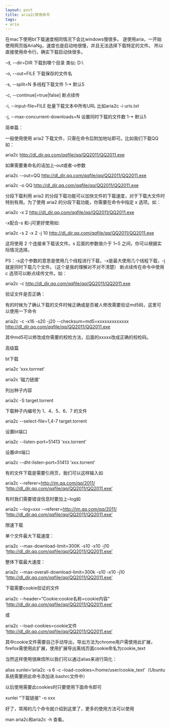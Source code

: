```yaml
---
layout: post
title: aria2c常用命令
tags:
- aria
---
```


在mac下使用bt下载速度相同情况下会比windows慢很多。
遂使用aria，一开始使用网页版AriaNg，速度也是启动地很慢，并且无法选择下载特定的文件。
所以直接使用命令行。确实下载启动快很多。

-d, --dir=DIR
下载到哪个目录
类似: D:\

-o, --out=FILE
下载保存的文件名

-s, --split=N
多线程下载文件 1-* 默认5

-c, --continue[=true|false]
断点续传

-i, --input-file=FILE
批量下载文本中所有URL
比如aria2c -i uris.txt

-j, --max-concurrent-downloads=N
设置同时下载的文件数 1-* 默认5

简单篇：

一般使用使用 aria2 下载文件，只需在命令后附加地址即可。比如我们下载QQ如：

aria2c http://dl_dir.qq.com/qqfile/qq/QQ2011/QQ2011.exe

如果需要重命名的话加上–out或者-o参数

aria2c --out=QQ http://dl_dir.qq.com/qqfile/qq/QQ2011/QQ2011.exe

aria2c -o QQ http://dl_dir.qq.com/qqfile/qq/QQ2011/QQ2011.exe

分段下载利用 aria2 的分段下载功能可以加快文件的下载速度，对于下载大文件时特别有用。为了使用 aria2 的分段下载功能，你需要在命令中指定 x 选项。如：

aria2c -x 2 http://dl_dir.qq.com/qqfile/qq/QQ2011/QQ2011.exe

-x配合-s 和-j可更好使用如:

aria2c -s 2 -x 2 -j 10 http://dl_dir.qq.com/qqfile/qq/QQ2011/QQ2011.exe

这将使用 2 个连接来下载该文件。s 后面的参数值介于 1~5 之间，你可以根据实际情况选择。

PS：-s这个参数的意思是使用几个线程进行下载，-x是最大使用几个线程下载，-j就是同时下载几个文件。（这个是我的理解对不对不清楚）
断点续传在命令中使用 c 选项可以断点续传文件。如：

aria2c -c http://dl_dir.qq.com/qqfile/qq/QQ2011/QQ2011.exe

验证文件是否正确：

有的时候为了确认下载的文件时候正确或是否被人修改需要验证md5码，这里可以使用一下命令

aria2c -c -x16 -s20 -j20 --checksum=md5=xxxxxxxxxxxxx http://dl_dir.qq.com/qqfile/qq/QQ2011/QQ2011.exe

其中md5可以修改成你需要的校检方法，后面的xxxxx改成正确的校检码。

高级篇

bt下载

aria2c ‘xxx.torrnet‘

aria2c ‘磁力链接’

列出种子内容

aria2c -S target.torrent

下载种子内编号为 1、4、5、6、7 的文件

aria2c --select-file=1,4-7 target.torrent

设置bt端口

aria2c --listen-port=51413 ‘xxx.torrent’

设置dht端口

aria2c --dht-listen-port=51413 ‘xxx.torrent’

有的文件下载是需要引用页，我们可以这样输入如

aria2c --referer=http://im.qq.com/qq/2011/ ‘http://dl_dir.qq.com/qqfile/qq/QQ2011/QQ2011.exe’

有时我们需要错误信息时要加上–log如

aria2c --log=xxx --referer=http://im.qq.com/qq/2011/ ‘http://dl_dir.qq.com/qqfile/qq/QQ2011/QQ2011.exe’

限速下载

单个文件最大下载速度：

aria2c --max-download-limit=300K -s10 -x10 -j10 ‘http://dl_dir.qq.com/qqfile/qq/QQ2011/QQ2011.exe’

整体下载最大速度：

aria2c --max-overall-download-limit=300k -s10 -x10 -j10 ‘http://dl_dir.qq.com/qqfile/qq/QQ2011/QQ2011.exe’

下载需要cookie验证的文件

aria2c --header=“Cookie:cookie名称=cookie内容“ ‘http://dl_dir.qq.com/qqfile/qq/QQ2011/QQ2011.exe‘

或

aria2c --load-cookies=cookie文件 ‘http://dl_dir.qq.com/qqfile/qq/QQ2011/QQ2011.exe‘

其中cookie文件需要自己手动导出，导出方法为chrome用户需使用此扩展，firefox需使用此扩展，使用扩展导出离线页面cookie命名为cookie_text

当然这样使用很麻烦所以我们可以通过alias来进行简化：

alias xunlei=’aria2c -s 6 -c –load-cookies=/home/user/cookie_text’（Ubuntu系统需要把此命令添加进.bashrc文件中）

以后使用需要此cookies时只要使用下面命令即可

xunlei “下载链接” -o xxx

好了，常用的几个命令就介绍到这里了，更多的使用方法可以使用

man aria2c和aria2c -h 查看。